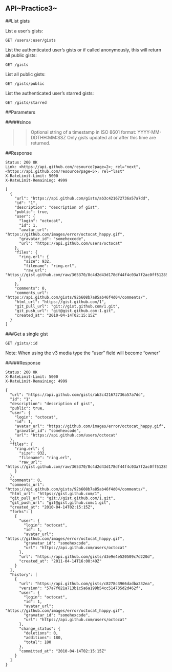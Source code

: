 API~Practice3~
----------------------

##List gists

List a user’s gists:

```
GET /users/:user/gists
```
List the authenticated user’s gists or if called anonymously, this will return all public gists:

```
GET /gists
```
List all public gists:

```
GET /gists/public
```
List the authenticated user’s starred gists:

```
GET /gists/starred
```

##Parameters

#####since
>>Optional string of a timestamp in ISO 8601 format: YYYY-MM-DDTHH:MM:SSZ Only gists updated at or after this time are returned.

##Response

 
```
Status: 200 OK
Link: <https://api.github.com/resource?page=2>; rel="next",
<https://api.github.com/resource?page=5>; rel="last"
X-RateLimit-Limit: 5000
X-RateLimit-Remaining: 4999
```
```
[
  {
    "url": "https://api.github.com/gists/ab3c421672736a57a7dd",
    "id": "1",
    "description": "description of gist",
    "public": true,
    "user": {
      "login": "octocat",
      "id": 1,
      "avatar_url": "https://github.com/images/error/octocat_happy.gif",
      "gravatar_id": "somehexcode",
      "url": "https://api.github.com/users/octocat"
    },
    "files": {
      "ring.erl": {
        "size": 932,
        "filename": "ring.erl",
        "raw_url": "https://gist.github.com/raw/365370/8c4d2d43d178df44f4c03a7f2ac0ff512853564e/ring.erl"
      }
    },
    "comments": 0,
    "comments_url": "https://api.github.com/gists/92b608b7a85ab46f4d04/comments/",
    "html_url": "https://gist.github.com/1",
    "git_pull_url": "git://gist.github.com/1.git",
    "git_push_url": "git@gist.github.com:1.git",
    "created_at": "2010-04-14T02:15:15Z"
  }
]
```

###Get a single gist
```
GET /gists/:id
```
Note: When using the v3 media type the “user” field will become “owner”

#####Response

```
Status: 200 OK
X-RateLimit-Limit: 5000
X-RateLimit-Remaining: 4999
```
```
{
  "url": "https://api.github.com/gists/ab3c421672736a57a7dd",
  "id": "1",
  "description": "description of gist",
  "public": true,
  "user": {
    "login": "octocat",
    "id": 1,
    "avatar_url": "https://github.com/images/error/octocat_happy.gif",
    "gravatar_id": "somehexcode",
    "url": "https://api.github.com/users/octocat"
  },
  "files": {
    "ring.erl": {
      "size": 932,
      "filename": "ring.erl",
      "raw_url": "https://gist.github.com/raw/365370/8c4d2d43d178df44f4c03a7f2ac0ff512853564e/ring.erl"
    }
  },
  "comments": 0,
  "comments_url": "https://api.github.com/gists/92b608b7a85ab46f4d04/comments/",
  "html_url": "https://gist.github.com/1",
  "git_pull_url": "git://gist.github.com/1.git",
  "git_push_url": "git@gist.github.com:1.git",
  "created_at": "2010-04-14T02:15:15Z",
  "forks": [
    {
      "user": {
        "login": "octocat",
        "id": 1,
        "avatar_url": "https://github.com/images/error/octocat_happy.gif",
        "gravatar_id": "somehexcode",
        "url": "https://api.github.com/users/octocat"
      },
      "url": "https://api.github.com/gists/d3e9e4e520509c7d220d",
      "created_at": "2011-04-14T16:00:49Z"
    }
  ],
  "history": [
    {
      "url": "https://api.github.com/gists/c8278c3966dadba232ea",
      "version": "57a7f021a713b1c5a6a199b54cc514735d2d462f",
      "user": {
        "login": "octocat",
        "id": 1,
        "avatar_url": "https://github.com/images/error/octocat_happy.gif",
        "gravatar_id": "somehexcode",
        "url": "https://api.github.com/users/octocat"
      },
      "change_status": {
        "deletions": 0,
        "additions": 180,
        "total": 180
      },
      "committed_at": "2010-04-14T02:15:15Z"
    }
  ]
}
```